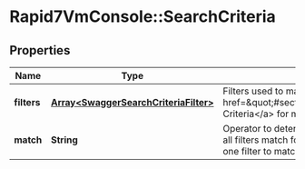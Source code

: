 # Rapid7VmConsole::SearchCriteria

## Properties
Name | Type | Description | Notes
------------ | ------------- | ------------- | -------------
**filters** | [**Array&lt;SwaggerSearchCriteriaFilter&gt;**](SwaggerSearchCriteriaFilter.md) | Filters used to match assets. See &lt;a href&#x3D;\&quot;#section/Responses/SearchCriteria\&quot;&gt;Search Criteria&lt;/a&gt; for more information on the structure and format. | [optional] 
**match** | **String** | Operator to determine how to match filters. &#x60;all&#x60; requires that all filters match for an asset to be included. &#x60;any&#x60; requires only one filter to match for an asset to be included. | [optional] 


